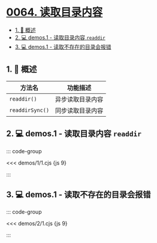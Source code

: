 # [0064. 读取目录内容](https://github.com/Tdahuyou/TNotes.nodejs/tree/main/notes/0064.%20%E8%AF%BB%E5%8F%96%E7%9B%AE%E5%BD%95%E5%86%85%E5%AE%B9)

<!-- region:toc -->

- [1. 📒 概述](#1--概述)
- [2. 💻 demos.1 - 读取目录内容 `readdir`](#2--demos1---读取目录内容-readdir)
- [3. 💻 demos.1 - 读取不存在的目录会报错](#3--demos1---读取不存在的目录会报错)

<!-- endregion:toc -->

## 1. 📒 概述

| 方法名          | 功能描述         |
| --------------- | ---------------- |
| `readdir()`     | 异步读取目录内容 |
| `readdirSync()` | 同步读取目录内容 |

## 2. 💻 demos.1 - 读取目录内容 `readdir`

::: code-group

<<< demos/1/1.cjs {js 9}

:::

## 3. 💻 demos.1 - 读取不存在的目录会报错

::: code-group

<<< demos/2/1.cjs {js 9}

:::
